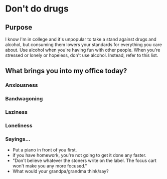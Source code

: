 # Don't do drugs

## Purpose

I know I'm in college and it's unpopular to take a stand against drugs and alcohol, but consuming them lowers your standards for everything you care about. Use alcohol when you're having fun with other people. When you're stressed or lonely or hopeless, don't use alcohol. Instead, refer to this list.

## What brings you into my office today?

### Anxiousness

### Bandwagoning

### Laziness

### Loneliness



### Sayings...

* Put a piano in front of you first.
* if you have homework, you're not going to get it done any faster.&#x20;
* "Don't believe whatever the stoners write on the label. The focus cart won't make you any more focused."
* What would your grandpa/grandma think/say?
